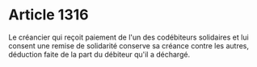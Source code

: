 # Article 1316

Le créancier qui reçoit paiement de l'un des codébiteurs solidaires et lui consent une remise de solidarité conserve sa créance contre les autres, déduction faite de la part du débiteur qu'il a déchargé.
